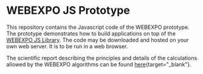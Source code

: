# WEBEXPO JS Prototype

This repository contains the Javascript code of the WEBEXPO prototype. The prototype demonstrates how to build applications on top of the [WEBEXPO JS Library](https://github.com/webexpo/webexpo_js_lib). The code may be downloaded and hosted on your own web server. It is to be run in a web browser.

The scientific report describing the principles and details of the calculations allowed by the WEBEXPO algorithms can be found [here](https://www.irsst.qc.ca/en/publications-tools/publication/i/101066/n/webexpo){target="_blank"}.

